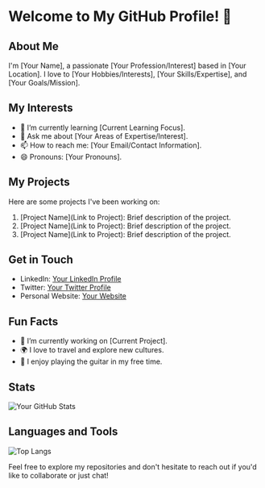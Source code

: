 # Welcome to My GitHub Profile! 👋

## About Me
I'm [Your Name], a passionate [Your Profession/Interest] based in [Your Location]. I love to [Your Hobbies/Interests], [Your Skills/Expertise], and [Your Goals/Mission].

## My Interests
- 🌱 I’m currently learning [Current Learning Focus].
- 💬 Ask me about [Your Areas of Expertise/Interest].
- 📫 How to reach me: [Your Email/Contact Information].
- 😄 Pronouns: [Your Pronouns].

## My Projects
Here are some projects I've been working on:

1. [Project Name](Link to Project): Brief description of the project.
2. [Project Name](Link to Project): Brief description of the project.
3. [Project Name](Link to Project): Brief description of the project.

## Get in Touch
- LinkedIn: [Your LinkedIn Profile](Link)
- Twitter: [Your Twitter Profile](Link)
- Personal Website: [Your Website](Link)

## Fun Facts
- 🔭 I’m currently working on [Current Project].
- 🌍 I love to travel and explore new cultures.
- 🎸 I enjoy playing the guitar in my free time.

## Stats
![Your GitHub Stats](https://github-readme-stats.vercel.app/api?username=yourusername&show_icons=true&theme=radical)

## Languages and Tools
![Top Langs](https://github-readme-stats.vercel.app/api/top-langs/?username=yourusername&layout=compact)

Feel free to explore my repositories and don't hesitate to reach out if you'd like to collaborate or just chat!
